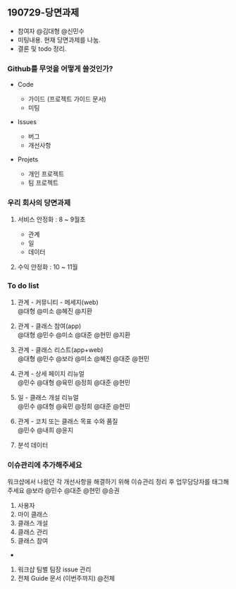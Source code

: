 

## **190729-당면과제**

- 참여자 @김대형 @신민수
- 미팅내용. 
  현재 당면과제를 나눔. 
- 결론 및 todo 정리. 

### Github를 무엇을 어떻게 쓸것인가?  

- Code  
  - 가이드 (프로젝트 가이드 문서)
  - 미팅  
  
- Issues  
  - 버그  
  - 개선사항  
  
- Projets  
  - 개인 프로젝트
  - 팀 프로젝트
  
### 우리 회사의 당면과제  

1. 서비스 안정화 : 8 ~ 9월초  
    - 관계
    - 일
    - 데이터
    
1. 수익 안정화 : 10 ~ 11월  

### To do list  

  1. 관계 - 커뮤니티 - 메세지(web)  
  @대형 @미소 @혜진 @지환  
  
  1. 관계 - 클래스 참여(app)  
  @대형 @민수 @미소 @대준 @현민 @지환  
  
  1. 관계 - 클래스 리스트(app+web)  
  @대형 @민수 @보라 @미소 @혜진 @대준 @현민  
  
  1. 관계 - 상세 페이지 리뉴얼  
  @민수 @대형 @육민 @정희 @대준 @현민  
  
  1. 일 - 클래스 개설 리뉴얼  
  @민수 @대형 @육민 @정희 @대준 @현민  
  
  1. 관계 - 코치 또는 클래스 목표 수와 품질  
  @민수 @내희 @윤지  
  
  1. 분석 데이터  
 

### 이슈관리에 추가해주세요  
워크샵에서 나왔던 각 개선사항을 해결하기 위해 이슈관리 정리 후 업무담당자를 태그해주세요
@보라 @민수 @대준 @현민 @승권

  1. 사용자  
  1. 마이 클래스
  1. 클래스 개설  
  1. 클래스 관리  
  1. 클래스 참여  
  
  +
  1. 워크샵 팀별 팀장 issue 관리  
  1. 전체 Guide 문서 (이번주까지) @전체
  
  
  
